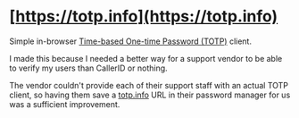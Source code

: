 # [https://totp.info](https://totp.info)

Simple in-browser [Time-based One-time Password (TOTP)](https://en.wikipedia.org/wiki/Time-based_One-time_Password_algorithm) client.

I made this because I needed a better way for a support vendor to be able to verify my users than CallerID or nothing.

The vendor couldn't provide each of their support staff with an actual TOTP client, so having them save a [totp.info](https://totp.info) URL in their password manager for us was a sufficient improvement.

